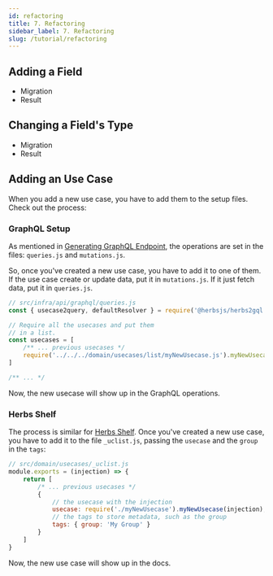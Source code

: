 ```yaml
---
id: refactoring
title: 7. Refactoring
sidebar_label: 7. Refactoring
slug: /tutorial/refactoring
---
```


## Adding a Field
- Migration
- Result

## Changing a Field's Type
- Migration
- Result

## Adding an Use Case

When you add a new use case, you have to add them to the setup files. Check out the process:

### GraphQL Setup

As mentioned in [Generating GraphQL Endpoint](./graphql), the operations are set in the files: `queries.js` and `mutations.js`.

So, once you've created a new use case, you have to add it to one of them. If the use case create or update data, put it in `mutations.js`. If it just fetch data, put it in `queries.js`.

```js
// src/infra/api/graphql/queries.js
const { usecase2query, defaultResolver } = require('@herbsjs/herbs2gql')

// Require all the usecases and put them
// in a list.
const usecases = [
    /** ... previous usecases */
    require('../../../domain/usecases/list/myNewUsecase.js').myNewUsecase,
]

/** ... */
```

Now, the new usecase will show up in the GraphQL operations.

### Herbs Shelf

The process is similar for [Herbs Shelf](./herbsshelf). Once you've created a new use case, you have to add it to the file `_uclist.js`, passing the `usecase` and the `group` in the `tags`:

```js
// src/domain/usecases/_uclist.js
module.exports = (injection) => {
    return [
        /* ... previous usecases */
        {
            // the usecase with the injection
            usecase: require('./myNewUsecase').myNewUsecase(injection),
            // the tags to store metadata, such as the group
            tags: { group: 'My Group' }
        }
    ]
}
```

Now, the new use case will show up in the docs.
